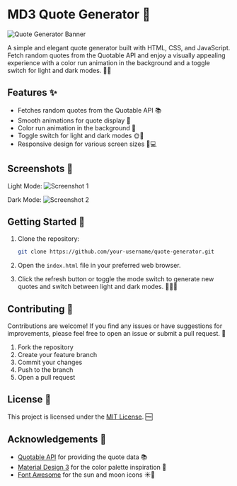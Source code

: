 # MD3 Quote Generator 💬

![Quote Generator Banner](https://i.imgur.com/hQJGkyi.png)

A simple and elegant quote generator built with HTML, CSS, and JavaScript. Fetch random quotes from the Quotable API and enjoy a visually appealing experience with a color run animation in the background and a toggle switch for light and dark modes. 🌈🌙

## Features ✨

- Fetches random quotes from the Quotable API 📚
- Smooth animations for quote display 🎨
- Color run animation in the background 🌈
- Toggle switch for light and dark modes 🌞🌙
- Responsive design for various screen sizes 📱💻

## Screenshots 📸

Light Mode:
![Screenshot 1](https://i.imgur.com/BlgZ3KE.png)

Dark Mode:
![Screenshot 2](https://i.imgur.com/mKQ4z6F.png)

## Getting Started 🚀

1. Clone the repository:

   ```bash
   git clone https://github.com/your-username/quote-generator.git
   ```

2. Open the `index.html` file in your preferred web browser.

3. Click the refresh button or toggle the mode switch to generate new quotes and switch between light and dark modes. 🔄🌞🌙

## Contributing 🤝

Contributions are welcome! If you find any issues or have suggestions for improvements, please feel free to open an issue or submit a pull request. 🙌

1. Fork the repository
2. Create your feature branch 
3. Commit your changes 
4. Push to the branch 
5. Open a pull request

## License 📜

This project is licensed under the [MIT License](LICENSE). 🆓

## Acknowledgements 🙏

- [Quotable API](https://github.com/lukePeavey/quotable) for providing the quote data 📚
- [Material Design 3](https://m3.material.io/) for the color palette inspiration 🎨
- [Font Awesome](https://fontawesome.com/) for the sun and moon icons ☀️🌙
